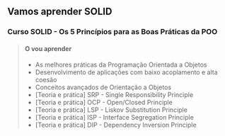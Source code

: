 ## Vamos aprender SOLID

### Curso SOLID - Os 5 Princípios para as Boas Práticas da POO

> #### O vou aprender
>
> - As melhores práticas da Programação Orientada a Objetos
> - Desenvolvimento de aplicações com baixo acoplamento e alta coesão
> - Conceitos avançados de Orientação a Objetos
> - [Teoria e prática] SRP - Single Responsibility Principle
> - [Teoria e prática] OCP - Open/Closed Principle
> - [Teoria e prática] LSP - Liskov Substitution Principle
> - [Teoria e prática] ISP - Interface Segregation Principle
> - [Teoria e prática] DIP - Dependency Inversion Principle